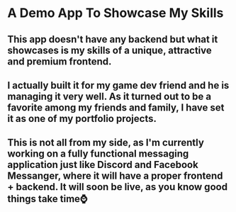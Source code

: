 # A Demo App To Showcase My Skills

## This app doesn't have any backend but what it showcases is my skills of a unique, attractive and premium frontend.

## I actually built it for my game dev friend and he is managing it very well. As it turned out to be a favorite among my friends and family, I have set it as one of my portfolio projects.

## This is not all from my side, as I'm currently working on a fully functional messaging application just like Discord and Facebook Messanger, where it will have a proper frontend + backend. It will soon be live, as you know good things take time⌚

